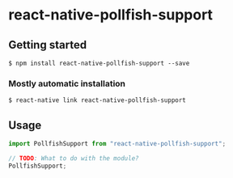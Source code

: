 # react-native-pollfish-support

## Getting started

`$ npm install react-native-pollfish-support --save`

### Mostly automatic installation

`$ react-native link react-native-pollfish-support`

## Usage

```javascript
import PollfishSupport from "react-native-pollfish-support";

// TODO: What to do with the module?
PollfishSupport;
```

